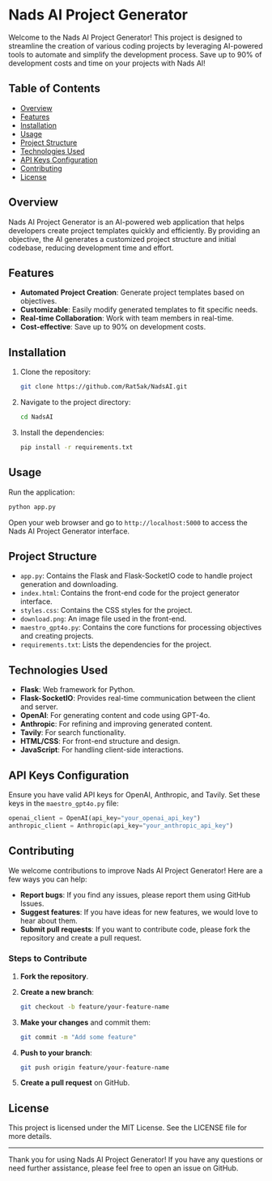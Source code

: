 # Nads AI Project Generator

Welcome to the Nads AI Project Generator! This project is designed to streamline the creation of various coding projects by leveraging AI-powered tools to automate and simplify the development process. Save up to 90% of development costs and time on your projects with Nads AI!

## Table of Contents

- [Overview](#overview)
- [Features](#features)
- [Installation](#installation)
- [Usage](#usage)
- [Project Structure](#project-structure)
- [Technologies Used](#technologies-used)
- [API Keys Configuration](#api-keys-configuration)
- [Contributing](#contributing)
- [License](#license)

## Overview

Nads AI Project Generator is an AI-powered web application that helps developers create project templates quickly and efficiently. By providing an objective, the AI generates a customized project structure and initial codebase, reducing development time and effort.

## Features

- **Automated Project Creation**: Generate project templates based on objectives.
- **Customizable**: Easily modify generated templates to fit specific needs.
- **Real-time Collaboration**: Work with team members in real-time.
- **Cost-effective**: Save up to 90% on development costs.

## Installation

1.  Clone the repository:
    
    ```sh
    git clone https://github.com/Rat5ak/NadsAI.git
    ```
    
2.  Navigate to the project directory:
    
    ```sh
    cd NadsAI
    ```
    
3.  Install the dependencies:
    
    ```sh
    pip install -r requirements.txt
    ```
    

## Usage

Run the application:

```sh
python app.py
```

Open your web browser and go to `http://localhost:5000` to access the Nads AI Project Generator interface.

## Project Structure

- `app.py`: Contains the Flask and Flask-SocketIO code to handle project generation and downloading.
- `index.html`: Contains the front-end code for the project generator interface.
- `styles.css`: Contains the CSS styles for the project.
- `download.png`: An image file used in the front-end.
- `maestro_gpt4o.py`: Contains the core functions for processing objectives and creating projects.
- `requirements.txt`: Lists the dependencies for the project.

## Technologies Used

- **Flask**: Web framework for Python.
- **Flask-SocketIO**: Provides real-time communication between the client and server.
- **OpenAI**: For generating content and code using GPT-4o.
- **Anthropic**: For refining and improving generated content.
- **Tavily**: For search functionality.
- **HTML/CSS**: For front-end structure and design.
- **JavaScript**: For handling client-side interactions.

## API Keys Configuration

Ensure you have valid API keys for OpenAI, Anthropic, and Tavily. Set these keys in the `maestro_gpt4o.py` file:

```python
openai_client = OpenAI(api_key="your_openai_api_key")
anthropic_client = Anthropic(api_key="your_anthropic_api_key")
```

## Contributing

We welcome contributions to improve Nads AI Project Generator! Here are a few ways you can help:

- **Report bugs**: If you find any issues, please report them using GitHub Issues.
- **Suggest features**: If you have ideas for new features, we would love to hear about them.
- **Submit pull requests**: If you want to contribute code, please fork the repository and create a pull request.

### Steps to Contribute

1.  **Fork the repository**.
    
2.  **Create a new branch**:
    
    ```sh
    git checkout -b feature/your-feature-name
    ```
    
3.  **Make your changes** and commit them:
    
    ```sh
    git commit -m "Add some feature"
    ```
    
4.  **Push to your branch**:
    
    ```sh
    git push origin feature/your-feature-name
    ```
    
5.  **Create a pull request** on GitHub.
    

## License

This project is licensed under the MIT License. See the LICENSE file for more details.

* * *

Thank you for using Nads AI Project Generator! If you have any questions or need further assistance, please feel free to open an issue on GitHub.
